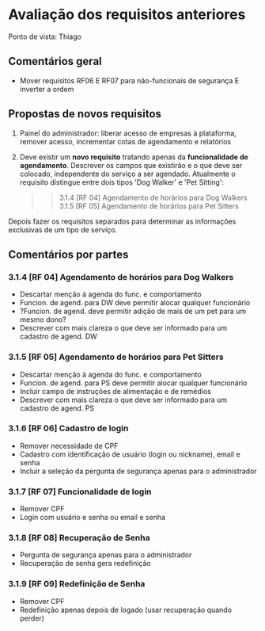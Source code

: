 # Avaliação dos requisitos anteriores
Ponto de vista: Thiago

## Comentários geral
- Mover requisitos RF06 E RF07 para não-funcionais de segurança E inverter a ordem

## Propostas de novos requisitos

1. Painel do administrador: liberar acesso de empresas à plataforma, remover acesso,
incrementar cotas de agendamento e relatórios

2. Deve existir um **novo requisito** tratando apenas da **funcionalidade de agendamento**.
Descrever os campos que existirão e o que deve ser colocado, independente do
serviço a ser agendado. Atualmente o requisito distingue entre dois tipos 'Dog
Walker' e 'Pet Sitting':
	>> 3.1.4 \[RF 04] Agendamento de horários para Dog Walkers
	>> 3.1.5 \[RF 05] Agendamento de horários para Pet Sitters

Depois fazer os requisitos separados para determinar as informações exclusivas
de um tipo de serviço.

## Comentários por partes

### 3.1.4 [RF 04] Agendamento de horários para Dog Walkers
- Descartar menção à agenda do func. e comportamento
- Funcion. de agend. para DW deve permitir alocar qualquer funcionário
- ?Funcion. de agend. deve permitir adição de mais de um pet para um mesmo dono?
- Descrever com mais clareza o que deve ser informado para um cadastro de agend. DW

### 3.1.5 [RF 05] Agendamento de horários para Pet Sitters
- Descartar menção à agenda do func. e comportamento
- Funcion. de agend. para PS deve permitir alocar qualquer funcionário
- Incluir campo de instruções de alimentação e de remédios
- Descrever com mais clareza o que deve ser informado para um cadastro de agend. PS

### 3.1.6 [RF 06] Cadastro de login
- Remover necessidade de CPF
- Cadastro com identificação de usuário (login ou nickname), email e senha
- Incluir a seleção da pergunta de segurança apenas para o administrador

### 3.1.7 [RF 07] Funcionalidade de login
- Remover CPF
- Login com usuário e senha ou email e senha

### 3.1.8 [RF 08] Recuperação de Senha
- Pergunta de segurança apenas para o administrador
- Recuperação de senha gera redefinição

### 3.1.9 [RF 09] Redefinição de Senha
- Remover CPF
- Redefinição apenas depois de logado (usar recuperação quando perder)
